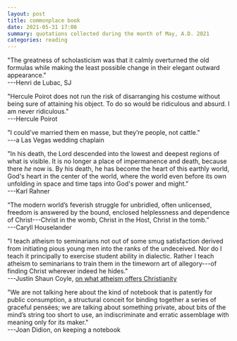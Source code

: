 ```yaml
---
layout: post
title: commonplace book
date: 2021-05-31 17:00
summary: quotations collected during the month of May, A.D. 2021
categories: reading
---
```


"The greatness of scholasticism was that it calmly overturned the old formulas while making the least possible change in their elegant outward appearance."  
---Henri de Lubac, SJ

"Hercule Poirot does not run the risk of disarranging his costume without being sure of attaining his object. To do so would be ridiculous and absurd. I am never ridiculous."  
---Hercule Poirot

"I could’ve married them en masse, but they’re people, not cattle."  
---a Las Vegas wedding chaplain

"In his death, the Lord descended into the lowest and deepest regions of what is visible. It is no longer a place of impermanence and death, because there *he* now is. By his death, he has become the heart of this earthly world, God's heart in the center of the world, where the world even before its own unfolding in space and time taps into God's power and might."  
---Karl Rahner

“The modern world’s feverish struggle for unbridled, often unlicensed, freedom is answered by the bound, enclosed helplessness and dependence of Christ---Christ in the womb, Christ in the Host, Christ in the tomb.”  
---Caryll Houselander

"I teach atheism to seminarians not out of some smug satisfaction derived from initiating pious young men into the ranks of the undeceived. Nor do I teach it principally to exercise student ability in dialectic. Rather I teach atheism to seminarians to train them in the timeworn art of allegory---of finding Christ wherever indeed he hides."  
---Justin Shaun Coyle, [on what atheism offers Christianity](https://publicorthodoxy.org/2021/05/20/teaching-atheism-to-seminarians/)

"We are not talking here about the kind of notebook that is patently for public consumption, a structural conceit for binding together a series of graceful pensées; we are talking about something private, about bits of the mind’s string too short to use, an indiscriminate and erratic assemblage with meaning only for its maker."  
---Joan Didion, on keeping a notebook